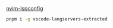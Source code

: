 [nvim-lspconfig](https://github.com/neovim/nvim-lspconfig/blob/ca734985e8d0c7d7ab8722f523dccb393593b2ad/doc/server_configurations.txt#eslint)

``` sh
pnpm i -g vscode-langservers-extracted
```
